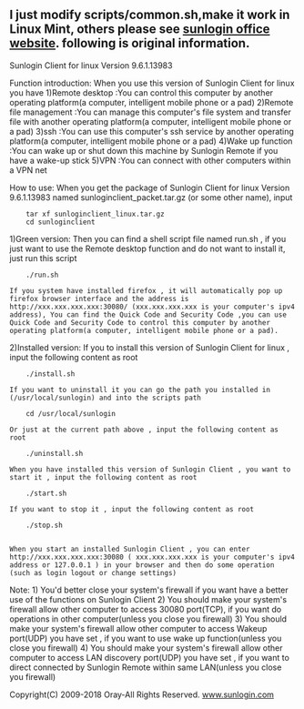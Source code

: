 I just modify **scripts/common.sh**,make it work in Linux Mint,
others please see [sunlogin office website](https://sunlogin.oray.com/zh_CN/download).
following is original information.
-
Sunlogin Client for linux Version 9.6.1.13983



Function introduction:
  When you use this version of Sunlogin Client for linux you have 
	1)Remote desktop		:You can control this computer by another operating platform(a computer, intelligent mobile phone or a pad)
	2)Remote file management	:You can manage this computer's file system and transfer file with another operating platform(a computer, intelligent mobile phone or a pad)
	3)ssh				:You can use this computer's ssh service by another operating platform(a computer, intelligent mobile phone or a pad) 
	4)Wake up function		:You can wake up or shut down this machine by Sunlogin Remote if you have a wake-up stick
	5)VPN 			        :You can connect with other computers within a VPN net




How to use:
  When you get the package of Sunlogin Client for linux Version 9.6.1.13983 named sunloginclient_packet.tar.gz (or some other name), input
		
		tar xf sunloginclient_linux.tar.gz
		cd sunloginclient

  1)Green version:
    Then you can find a shell script file named run.sh , if you just want to use the Remote desktop function and do not want to install it, just run this script
		
		./run.sh
	
    If you system have installed firefox , it will automatically pop up firefox browser interface and the address is http://xxx.xxx.xxx.xxx:30080/ (xxx.xxx.xxx.xxx is your computer's ipv4 address), You can find the Quick Code and Security Code ,you can use Quick Code and Security Code to control this computer by another operating platform(a computer, intelligent mobile phone or a pad).

  2)Installed version:
    If you to install this version of Sunlogin Client for linux , input the following content as root

		./install.sh
    
    If you want to uninstall it you can go the path you installed in (/usr/local/sunlogin) and into the scripts path

		cd /usr/local/sunlogin

    Or just at the current path above , input the following content as root

		./uninstall.sh

    When you have installed this version of Sunlogin Client , you want to start it , input the following content as root

		./start.sh

    If you want to stop it , input the following content as root

		./stop.sh


    When you start an installed Sunlogin Client , you can enter http://xxx.xxx.xxx.xxx:30080 ( xxx.xxx.xxx.xxx is your computer's ipv4 address or 127.0.0.1 ) in your browser and then do some operation (such as login logout or change settings)



Note:
    1) You'd better close your system's firewall if you want have a better use of the functions on Sunlogin Client
    2) You should make your system's firewall allow other computer to access 30080 port(TCP), if you want do operations in other computer(unless you close you firewall)
    3) You should make your system's firewall allow other computer to access Wakeup port(UDP) you have set , if you want to use wake up function(unless you close you firewall)
    4) You should make your system's firewall allow other computer to access LAN discovery port(UDP) you have set , if you want to direct connected by Sunlogin Remote within same LAN(unless you close you firewall)



Copyright(C) 2009-2018 Oray-All Rights Reserved.
www.sunlogin.com
